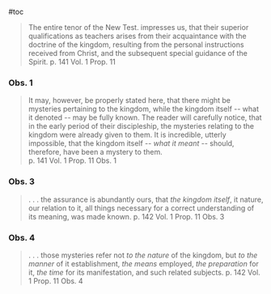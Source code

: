 #toc
> The entire tenor of the New Test. impresses us, that their superior qualifications as teachers arises from their acquaintance with the doctrine of the kingdom, resulting from the personal instructions received from Christ, and the subsequent special guidance of the Spirit.
> p. 141 Vol. 1 Prop. 11 

### Obs. 1

> It may, however, be properly stated here, that there might be mysteries pertaining to the kingdom, while the kingdom itself -- what it denoted -- may be fully known.  The reader will carefully notice, that in the early period of their discipleship, the mysteries relating to the kingdom were already given to them.  It is incredible, utterly impossible, that the kingdom itself -- *what it meant* -- should, therefore, have been a mystery to them.  
> p. 141 Vol. 1 Prop. 11 Obs. 1

### Obs. 3

>. . . the assurance is abundantly ours, that *the kingdom itself*, it nature, our relation to it, all things necessary for a correct understanding of its meaning, was made known.
>p. 142 Vol. 1 Prop. 11 Obs. 3

### Obs. 4

> . . . those mysteries refer not *to the nature* of the kingdom, but *to the manner* of it establishment, *the means* employed, *the preparation* for it, *the time* for its manifestation, and such related subjects.
>p. 142 Vol. 1 Prop. 11 Obs. 4 